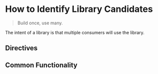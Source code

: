 # How to Identify Library Candidates

> Build once, use many.

The intent of a library is that multiple consumers will use the library. 
## Directives

## Common Functionality